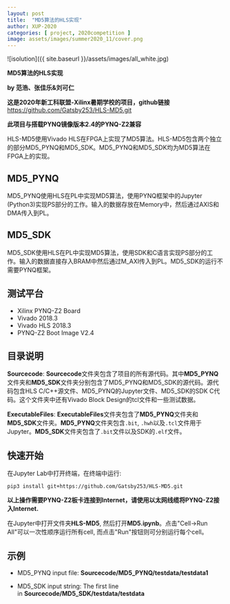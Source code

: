 ```yaml
---
layout: post
title:  "MD5算法的HLS实现"
author: XUP-2020
categories: [ project, 2020competition ]
image: assets/images/summer2020_11/cover.png
---
```


![isolution]({{ site.baseurl }}/assets/images/all_white.jpg)



**MD5算法的HLS实现**

**by&nbsp;范浩、张佳乐&amp;刘可仁**

**这是2020年新工科联盟-Xilinx暑期学校的项目，github链接** https://github.com/Gatsby253/HLS-MD5.git

**此项目与搭载PYNQ镜像版本2.4的PYNQ-Z2兼容**

HLS-MD5使用Vivado HLS在FPGA上实现了MD5算法。HLS-MD5包含两个独立的部分MD5_PYNQ和MD5_SDK。MD5_PYNQ和MD5_SDK均为MD5算法在FPGA上的实现。

## MD5_PYNQ

MD5_PYNQ使用HLS在PL中实现MD5算法，使用PYNQ框架中的Jupyter (Python3)实现PS部分的工作。输入的数据存放在Memory中，然后通过AXIS和DMA传入到PL。

## MD5_SDK

MD5_SDK使用HLS在PL中实现MD5算法，使用SDK和C语言实现PS部分的工作。输入的数据直接存入BRAM中然后通过M_AXI传入到PL。MD5_SDK的运行不需要PYNQ框架。

## 测试平台

- Xilinx PYNQ-Z2 Board
- Vivado 2018.3
- Vivado HLS 2018.3
- PYNQ-Z2 Boot Image V2.4

## 目录说明

**Sourcecode**:&nbsp;**Sourcecode**文件夹包含了项目的所有源代码。其中**MD5_PYNQ**文件夹和**MD5_SDK**文件夹分别包含了MD5_PYNQ和MD5_SDK的源代码。源代码包含HLS C/C++源文件、MD5_PYNQ的Jupyter文件、MD5_SDK的SDK C代码。这个文件夹中还有Vivado Block Design的tcl文件和一些测试数据。

**ExecutableFiles**:&nbsp;**ExecutableFiles**文件夹包含了**MD5_PYNQ**文件夹和**MD5_SDK**文件夹。**MD5_PYNQ**文件夹包含`.bit`,&nbsp;`.hwh`以及`.tcl`文件用于Jupyter。**MD5_SDK**文件夹包含了`.bit`文件以及SDK的`.elf`文件。

## 快速开始

在Jupyter Lab中打开终端，在终端中运行:

`pip3 install git+https://github.com/Gatsby253/HLS-MD5.git`

**以上操作需要PYNQ-Z2板卡连接到Internet，请使用以太网线缆将PYNQ-Z2接入Internet.**

在Jupyter中打开文件夹**HLS-MD5**, 然后打开**MD5.ipynb**。点击&quot;Cell-&gt;Run All&quot;可以一次性顺序运行所有cell, 而点击&quot;Run&quot;按钮则可分别运行每个cell。

## 示例

- MD5_PYNQ input file:&nbsp;**Sourcecode/MD5_PYNQ/testdata/testdata1**

[](https://github.com/Gatsby253/HLS-MD5/blob/master/Images/pic1.jpg)

- MD5_SDK input string: The first line in&nbsp;**Sourcecode/MD5_SDK/testdata/testdata**

[](https://github.com/Gatsby253/HLS-MD5/blob/master/Images/pic2.jpg)
